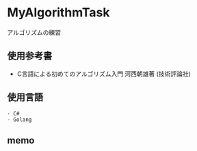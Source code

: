 # MyAlgorithmTask

アルゴリズムの練習

## 使用参考書

- C言語による初めてのアルゴリズム入門 河西朝雄著 (技術評論社)

## 使用言語

    - C#
    - Golang

## memo
